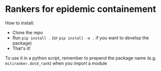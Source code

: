 # Rankers for epidemic containement

How to install:
- Clone the repo
- Run `pip install .` (or `pip install -e .` if you want to develop the package)
- That's it!

To use it in a python script, remember to prepend the package name (e.g. `mitiranker.dotd_rank`) when you import a module